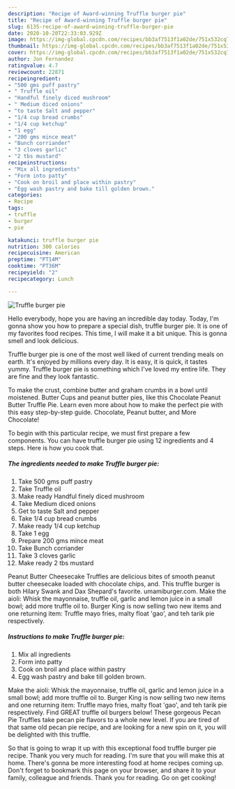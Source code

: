 ```yaml
---
description: "Recipe of Award-winning Truffle burger pie"
title: "Recipe of Award-winning Truffle burger pie"
slug: 6135-recipe-of-award-winning-truffle-burger-pie
date: 2020-10-20T22:33:03.929Z
image: https://img-global.cpcdn.com/recipes/bb3af7513f1a02de/751x532cq70/truffle-burger-pie-recipe-main-photo.jpg
thumbnail: https://img-global.cpcdn.com/recipes/bb3af7513f1a02de/751x532cq70/truffle-burger-pie-recipe-main-photo.jpg
cover: https://img-global.cpcdn.com/recipes/bb3af7513f1a02de/751x532cq70/truffle-burger-pie-recipe-main-photo.jpg
author: Jon Fernandez
ratingvalue: 4.7
reviewcount: 22871
recipeingredient:
- "500 gms puff pastry"
- " Truffle oil"
- "Handful finely diced mushroom"
- " Medium diced onions"
- "to taste Salt and pepper"
- "1/4 cup bread crumbs"
- "1/4 cup ketchup"
- "1 egg"
- "200 gms mince meat"
- "Bunch corriander"
- "3 cloves garlic"
- "2 tbs mustard"
recipeinstructions:
- "Mix all ingredients"
- "Form into patty"
- "Cook on broil and place within pastry"
- "Egg wash pastry and bake till golden brown."
categories:
- Recipe
tags:
- truffle
- burger
- pie

katakunci: truffle burger pie 
nutrition: 300 calories
recipecuisine: American
preptime: "PT14M"
cooktime: "PT36M"
recipeyield: "2"
recipecategory: Lunch

---
```



![Truffle burger pie](https://img-global.cpcdn.com/recipes/bb3af7513f1a02de/751x532cq70/truffle-burger-pie-recipe-main-photo.jpg)

Hello everybody, hope you are having an incredible day today. Today, I'm gonna show you how to prepare a special dish, truffle burger pie. It is one of my favorites food recipes. This time, I will make it a bit unique. This is gonna smell and look delicious.

Truffle burger pie is one of the most well liked of current trending meals on earth. It's enjoyed by millions every day. It is easy, it is quick, it tastes yummy. Truffle burger pie is something which I've loved my entire life. They are fine and they look fantastic.

To make the crust, combine butter and graham crumbs in a bowl until moistened. Butter Cups and peanut butter pies, like this Chocolate Peanut Butter Truffle Pie. Learn even more about how to make the perfect pie with this easy step-by-step guide. Chocolate, Peanut butter, and More Chocolate!


To begin with this particular recipe, we must first prepare a few components. You can have truffle burger pie using 12 ingredients and 4 steps. Here is how you cook that.

<!--inarticleads1-->

##### The ingredients needed to make Truffle burger pie:

1. Take 500 gms puff pastry
1. Take  Truffle oil
1. Make ready Handful finely diced mushroom
1. Take  Medium diced onions
1. Get to taste Salt and pepper
1. Take 1/4 cup bread crumbs
1. Make ready 1/4 cup ketchup
1. Take 1 egg
1. Prepare 200 gms mince meat
1. Take Bunch corriander
1. Take 3 cloves garlic
1. Make ready 2 tbs mustard


Peanut Butter Cheesecake Truffles are delicious bites of smooth peanut butter cheesecake loaded with chocolate chips, and. This truffle burger is both Hilary Swank and Dax Shepard&#39;s favorite. umamiburger.com. Make the aioli: Whisk the mayonnaise, truffle oil, garlic and lemon juice in a small bowl; add more truffle oil to. Burger King is now selling two new items and one returning item: Truffle mayo fries, malty float &#39;gao&#39;, and teh tarik pie respectively. 

<!--inarticleads2-->

##### Instructions to make Truffle burger pie:

1. Mix all ingredients
1. Form into patty
1. Cook on broil and place within pastry
1. Egg wash pastry and bake till golden brown.


Make the aioli: Whisk the mayonnaise, truffle oil, garlic and lemon juice in a small bowl; add more truffle oil to. Burger King is now selling two new items and one returning item: Truffle mayo fries, malty float &#39;gao&#39;, and teh tarik pie respectively. Find GREAT truffle oil burgers below! These gorgeous Pecan Pie Truffles take pecan pie flavors to a whole new level. If you are tired of that same old pecan pie recipe, and are looking for a new spin on it, you will be delighted with this truffle. 

So that is going to wrap it up with this exceptional food truffle burger pie recipe. Thank you very much for reading. I'm sure that you will make this at home. There's gonna be more interesting food at home recipes coming up. Don't forget to bookmark this page on your browser, and share it to your family, colleague and friends. Thank you for reading. Go on get cooking!
